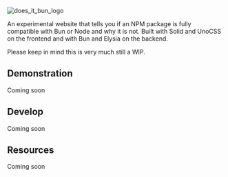 ![does_it_bun_logo](https://github.com/catto-labs/does-it-bun/assets/57040351/db9770aa-f9cb-4ab6-a389-6c310fc580c9)

An experimental website that tells you if an NPM package is fully compatible with Bun or Node and why it is not.
Built with Solid and UnoCSS on the frontend and with Bun and Elysia on the backend.

Please keep in mind this is very much still a WIP.

## Demonstration
Coming soon

## Develop
Coming soon

## Resources
Coming soon
